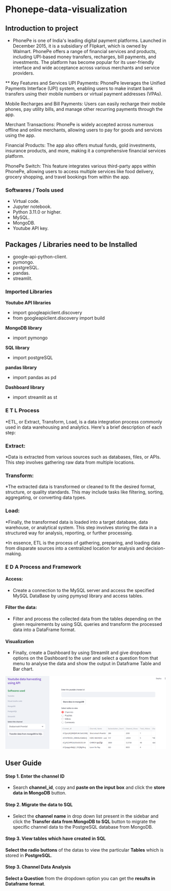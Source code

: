 # Phonepe-data-visualization

## Introduction to project

* PhonePe is one of India's leading digital payment platforms. Launched in December 2015, it is a subsidiary of Flipkart, which is owned by Walmart. PhonePe offers a range of financial services and products, including UPI-based money transfers, recharges, bill payments, and investments. The platform has become popular for its user-friendly interface and wide acceptance across various merchants and service providers.

** Key Features and Services
UPI Payments: PhonePe leverages the Unified Payments Interface (UPI) system, enabling users to make instant bank transfers using their mobile numbers or virtual payment addresses (VPAs).

Mobile Recharges and Bill Payments: Users can easily recharge their mobile phones, pay utility bills, and manage other recurring payments through the app.

Merchant Transactions: PhonePe is widely accepted across numerous offline and online merchants, allowing users to pay for goods and services using the app.

Financial Products: The app also offers mutual funds, gold investments, insurance products, and more, making it a comprehensive financial services platform.

PhonePe Switch: This feature integrates various third-party apps within PhonePe, allowing users to access multiple services like food delivery, grocery shopping, and travel bookings from within the app.



### Softwares / Tools used

* Virtual code.
* Jupyter notebook.
* Python 3.11.0 or higher.
* MySQL.
* MongoDB.
* Youtube API key.

## Packages / Libraries need to be Installed

* google-api-python-client.
* pymongo.
* postgreSQL.
* pandas.
* streamlit.
 
### Imported Libraries

**Youtube API libraries**
* import googleapiclient.discovery
* from googleapiclient.discovery import build

**MongoDB library**
* import pymongo

**SQL library**
* import postgreSQL

**pandas library**
* import pandas as pd

**Dashboard library**
* import streamlit as st

### E T L Process

*ETL, or Extract, Transform, Load, is a data integration process commonly used in data warehousing and analytics. Here's a brief description of each step:

### Extract: 
*Data is extracted from various sources such as databases, files, or APIs. This step involves gathering raw data from multiple locations.

### Transform: 
*The extracted data is transformed or cleaned to fit the desired format, structure, or quality standards. This may include tasks like filtering, sorting, aggregating, or converting data types.

### Load: 
*Finally, the transformed data is loaded into a target database, data warehouse, or analytical system. This step involves storing the data in a structured way for analysis, reporting, or further processing.

*In essence, ETL is the process of gathering, preparing, and loading data from disparate sources into a centralized location for analysis and decision-making.


### E D A Process and Framework

#### Access:

* Create a connection to the MySQL server and access the specified MySQL DataBase by using pymysql library and access tables.

#### Filter the data:

* Filter and process the collected data from the tables depending on the given requirements by using SQL queries and transform the processed data into a DataFrame format.

#### Visualization

* Finally, create a Dashboard by using Streamlit and give dropdown options on the Dashboard to the user and select a question from that menu to analyse the data and show the output in Dataframe Table and Bar chart.



![GitHub Logo](https://github.com/PrasanthHari207/Youtube-data-harvesting/blob/main/streamlit.png)

## User Guide
#### Step 1. Enter the channel ID

* Search **channel_id**, copy and **paste on the input box** and click the **store data in MongoDB** button.

#### Step 2. Migrate the data to SQL

* Select the **channel name** in drop down list present in the sidebar and click the **Transfer data from MongoDB to SQL** button to migrate the specific channel data to the PostgreSQL database from MongoDB.

#### Step 3. View tables which have created in SQL

**Select the radio buttons** of the datas to view the particular **Tables** which is stored in **PostgreSQL**.

#### Step 3. Channel Data Analysis

**Select a Question** from the dropdown option you can get the **results in Dataframe format**.

